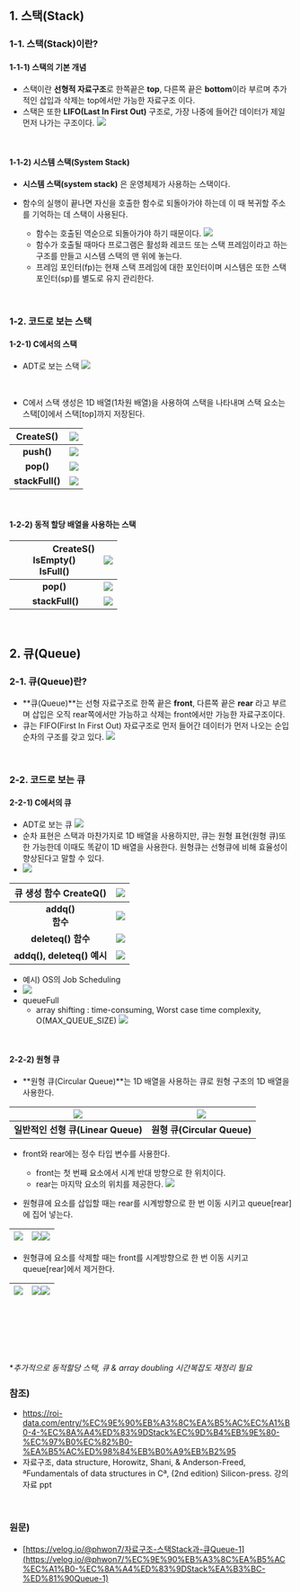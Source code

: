 ## 1. 스택(Stack)

### 1-1. 스택(Stack)이란?

#### 1-1-1) 스택의 기본 개념

+ 스택이란 **선형적 자료구조**로 한쪽끝은 **top**, 다른쪽 끝은 **bottom**이라 부르며 추가적인 삽입과 삭제는 top에서만 가능한 자료구조 이다.
+ 스택은 또한 **LIFO(Last In First Out)** 구조로, 가장 나중에 들어간 데이터가 제일 먼저 나가는 구조이다.
![](https://velog.velcdn.com/images/phwon7/post/114d91e7-c1f9-4271-8732-faffd58143bf/image.png)

<br>

#### 1-1-2) 시스템 스택(System Stack)
- **시스템 스택(system stack)** 은 운영체제가 사용하는 스택이다.

- 함수의 실행이 끝나면 자신을 호출한 함수로 되돌아가야 하는데 이 때 복귀할 주소를 기억하는 데 스택이 사용된다.
  
  - 함수는 호출된 역순으로 되돌아가야 하기 때문이다.
  ![](https://velog.velcdn.com/images/phwon7/post/7bae6710-8267-4442-ac69-343a34523405/image.png)
  - 함수가 호출될 때마다 프로그램은 활성화 레코드 또는 스택 프레임이라고 하는 구조를 만들고 시스템 스택의 맨 위에 놓는다.
  - 프레임 포인터(fp)는 현재 스택 프레임에 대한 포인터이며 시스템은 또한 스택 포인터(sp)를 별도로 유지 관리한다.

<br>

### 1-2. 코드로 보는 스택

#### 1-2-1) C에서의 스택
- ADT로 보는 스택
![](https://velog.velcdn.com/images/phwon7/post/d95f0378-f31f-43f5-ac78-431ddfbc80f9/image.png)

<br>

- C에서 스택 생성은 1D 배열(1차원 배열)을 사용하여 스택을 나타내며 스택 요소는 스택[0]에서 스택[top]까지 저장된다.

|CreateS()|![](https://velog.velcdn.com/images/phwon7/post/d006c12b-105c-451a-bde8-cd36d70c9427/image.png)|
|--|--|
|<center> **push()** </center>|![](https://velog.velcdn.com/images/phwon7/post/377c091f-691f-41b7-8b94-81f1d77e24c9/image.png)|
|<center> **pop()** </center>|![](https://velog.velcdn.com/images/phwon7/post/4f164875-48ca-4580-90e9-302d26c7c4e8/image.png)|
|<center> **stackFull()** </center>|![](https://velog.velcdn.com/images/phwon7/post/d5394c4a-0ebe-464e-b463-bda06bbb685c/image.png)|

<br>

#### 1-2-2) 동적 할당 배열을 사용하는 스택

|<center> &nbsp;&nbsp;&nbsp;&nbsp;&nbsp;&nbsp;&nbsp;&nbsp;&nbsp;&nbsp;&nbsp;&nbsp;&nbsp;&nbsp;&nbsp; CreateS() <br> IsEmpty() <br> IsFull()</center>|![](https://velog.velcdn.com/images/phwon7/post/b5eefedb-4b26-43df-8434-f4bae1f34625/image.png)|
|--|--|
|<center> **pop()** </center>|![](https://velog.velcdn.com/images/phwon7/post/4f164875-48ca-4580-90e9-302d26c7c4e8/image.png)|
|<center> &nbsp;**stackFull()** </center>|![](https://velog.velcdn.com/images/phwon7/post/0b5a2f63-6dd1-48f6-8c47-a584f35cd944/image.png)|

<br>

## 2. 큐(Queue)

### 2-1. 큐(Queue)란?
- **큐(Queue)**는 선형 자료구조로 한쪽 끝은 **front**, 다른쪽 끝은 **rear** 라고 부르며 삽입은 오직 rear쪽에서만 가능하고 삭제는 front에서만 가능한 자료구조이다. 
- 큐는 FIFO(First In First Out) 자료구조로 먼저 들어간 데이터가 먼저 나오는 순입순차의 구조를 갖고 있다.
![](https://velog.velcdn.com/images/phwon7/post/c174ae70-1221-490a-8ec2-03c1cc70be6e/image.png)

<br>

### 2-2. 코드로 보는 큐

#### 2-2-1) C에서의 큐
- ADT로 보는 큐
![](https://velog.velcdn.com/images/phwon7/post/b9bdf1f3-efb4-4fb5-b318-9590149fcee6/image.png)
- 순차 표현은 스택과 마찬가지로 1D 배열을 사용하지만, 큐는 원형 표현(원형 큐)또한 가능한데 이때도 똑같이 1D 배열을 사용한다. 원형큐는 선형큐에 비해 효율성이 향상된다고 말할 수 있다.
- ![](https://velog.velcdn.com/images/phwon7/post/88b6f70f-f02d-44e3-9ed7-c74dc594c2e7/image.png)

|<center> 큐 생성 함수 CreateQ() </center>|![](https://velog.velcdn.com/images/phwon7/post/40bed06b-d5a6-40b1-9a5e-cb5ad5b37a51/image.png)
|--|--|
|<center> **addq() <br> 함수** </center>|![](https://velog.velcdn.com/images/phwon7/post/bca89ce5-77df-4ba6-a22f-b097cf16eac7/image.png)|
|<center> **deleteq() 함수** </center>|![](https://velog.velcdn.com/images/phwon7/post/41737631-dc3c-40b6-ba9b-ba4a8852d2bf/image.png)|
|<center> **addq(), deleteq() 예시** </center>|![](https://velog.velcdn.com/images/phwon7/post/704ccbb5-81ee-4887-9ba7-f8d523cbe754/image.png)|

- 예시) OS의 Job Scheduling
- ![](https://velog.velcdn.com/images/phwon7/post/82623fd4-e117-415e-a3ab-0dbd0881a055/image.png)
- queueFull
  - array shifting : time-consuming, Worst case time complexity, O(MAX_QUEUE_SIZE)
  ![](https://velog.velcdn.com/images/phwon7/post/7f1331fc-3a22-4bb4-95c5-bd5ee157be4a/image.png)

<br>

#### 2-2-2) 원형 큐
- **원형 큐(Circular Queue)**는 1D 배열을 사용하는 큐로 원형 구조의 1D 배열을 사용한다.

|![](https://velog.velcdn.com/images/phwon7/post/c6b41326-fe9d-416a-b331-5dce5c4e9d93/image.png)|![](https://velog.velcdn.com/images/phwon7/post/89bf98ec-f050-4def-a6a0-e72f4c7344b7/image.png)|
|--|--|
|<center> **일반적인 선형 큐(Linear Queue)** </center>|<center> **원형 큐(Circular Queue)** </center>|

- front와 rear에는 정수 타입 변수를 사용한다.
  - front는 첫 번째 요소에서 시계 반대 방향으로 한 위치이다.
  - rear는 마지막 요소의 위치를 제공한다.
![](https://velog.velcdn.com/images/phwon7/post/cdb6506c-7aff-43af-b359-9b293ff9500c/image.png)

- 원형큐에 요소를 삽입할 때는 rear를 시계방향으로 한 번 이동 시키고 queue[rear]에 집어 넣는다.

|![](https://velog.velcdn.com/images/phwon7/post/f6cd7c00-82f2-4769-86f3-208757efa554/image.png)|![](https://velog.velcdn.com/images/phwon7/post/a0e546fa-4009-46dd-9648-72a433da337d/image.png)![](https://velog.velcdn.com/images/phwon7/post/4d773080-5123-4699-90e9-8eb3dda9373a/image.png)|
|--|--|
- 원형큐에 요소를 삭제할 때는 front를 시계방향으로 한 번 이동 시키고 queue[rear]에서 제거한다.

|![](https://velog.velcdn.com/images/phwon7/post/6dd563c7-1d0f-4fdc-9673-15fbb819604f/image.png)|![](https://velog.velcdn.com/images/phwon7/post/e38ccc3f-4190-421c-8af5-e8e7ab979d45/image.png)![](https://velog.velcdn.com/images/phwon7/post/da331f0c-5c06-44ed-9d29-f5f3fe874657/image.png)|
|--|--|

<br>
<br>
<br>
<br>
<br>

*_추가적으로 동적할당 스택, 큐 & array doubling 시간복잡도 재정리 필요_

### 참조)
- https://roi-data.com/entry/%EC%9E%90%EB%A3%8C%EA%B5%AC%EC%A1%B0-4-%EC%8A%A4%ED%83%9DStack%EC%9D%B4%EB%9E%80-%EC%97%B0%EC%82%B0-%EA%B5%AC%ED%98%84%EB%B0%A9%EB%B2%95
- 자료구조, data structure, Horowitz, Shani, & Anderson-Freed, ªFundamentals of data structures in Cª, (2nd edition) Silicon-press. 강의자료 ppt

<br>

### 원문)
- [https://velog.io/@phwon7/자료구조-스택Stack과-큐Queue-1](https://velog.io/@phwon7/%EC%9E%90%EB%A3%8C%EA%B5%AC%EC%A1%B0-%EC%8A%A4%ED%83%9DStack%EA%B3%BC-%ED%81%90Queue-1)
